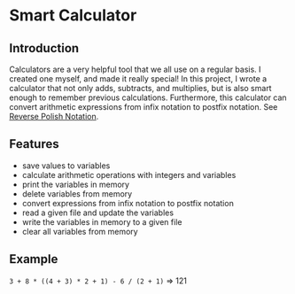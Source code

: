 # Smart Calculator

## Introduction
Calculators are a very helpful tool that we all use on a regular basis. I created one myself, and made it really special! 
In this project, I wrote a calculator that not only adds, subtracts, and multiplies, but is also smart enough to remember previous calculations.
Furthermore, this calculator can convert arithmetic expressions from infix notation to postfix notation. 
See [Reverse Polish Notation](https://en.wikipedia.org/wiki/Reverse_Polish_notation).

## Features
- save values to variables
- calculate arithmetic operations with integers and variables
- print the variables in memory
- delete variables from memory
- convert expressions from infix notation to postfix notation
- read a given file and update the variables
- write the variables in memory to a given file
- clear all variables from memory

## Example
`3 + 8 * ((4 + 3) * 2 + 1) - 6 / (2 + 1)`   =>
121